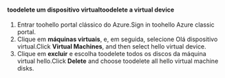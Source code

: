#### <a name="toodelete-a-virtual-device"></a><span data-ttu-id="c3f16-101">toodelete um dispositivo virtual</span><span class="sxs-lookup"><span data-stu-id="c3f16-101">toodelete a virtual device</span></span>

1. <span data-ttu-id="c3f16-102">Entrar toohello portal clássico do Azure.</span><span class="sxs-lookup"><span data-stu-id="c3f16-102">Sign in toohello Azure classic portal.</span></span>
2. <span data-ttu-id="c3f16-103">Clique em **máquinas virtuais**, e, em seguida, selecione Olá dispositivo virtual.</span><span class="sxs-lookup"><span data-stu-id="c3f16-103">Click **Virtual Machines**, and then select hello virtual device.</span></span>
3. <span data-ttu-id="c3f16-104">Clique em **excluir** e escolha toodelete todos os discos da máquina virtual hello.</span><span class="sxs-lookup"><span data-stu-id="c3f16-104">Click **Delete** and choose toodelete all hello virtual machine disks.</span></span>

